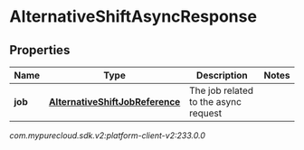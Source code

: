 # AlternativeShiftAsyncResponse


## Properties

| Name | Type | Description | Notes |
| ------------ | ------------- | ------------- | ------------- |
| **job** | [**AlternativeShiftJobReference**](AlternativeShiftJobReference) | The job related to the async request |  |




_com.mypurecloud.sdk.v2:platform-client-v2:233.0.0_
